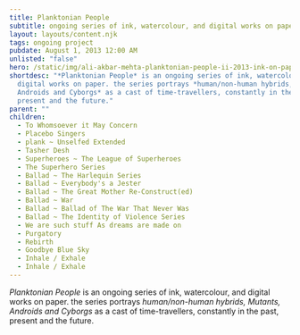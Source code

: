 ```yaml
---
title: Planktonian People
subtitle: ongoing series of ink, watercolour, and digital works on paper
layout: layouts/content.njk
tags: ongoing project
pubdate: August 1, 2013 12:00 AM
unlisted: "false"
hero: /static/img/ali-akbar-mehta-planktonian-people-ii-2013-ink-on-paper-16.5-h-x-23.25-w-inches.jpg
shortdesc: "*Planktonian People* is an ongoing series of ink, watercolour, and
  digital works on paper. the series portrays *human/non-human hybrids, Mutants,
  Androids and Cyborgs* as a cast of time-travellers, constantly in the past,
  present and the future."
parent: ""
children:
  - To Whomsoever it May Concern
  - Placebo Singers
  - plank ~ Unselfed Extended
  - Tasher Desh
  - Superheroes ~ The League of Superheroes
  - The Superhero Series
  - Ballad ~ The Harlequin Series
  - Ballad ~ Everybody's a Jester
  - Ballad ~ The Great Mother Re-Construct(ed)
  - Ballad ~ War
  - Ballad ~ Ballad of The War That Never Was
  - Ballad ~ The Identity of Violence Series
  - We are such stuff As dreams are made on
  - Purgatory
  - Rebirth
  - Goodbye Blue Sky
  - Inhale / Exhale
  - Inhale / Exhale
---
```

*Planktonian People* is an ongoing series of ink, watercolour, and digital works on paper. the series portrays _human/non-human hybrids, Mutants, Androids and Cyborgs_ as a cast of time-travellers, constantly in the past, present and the future.
